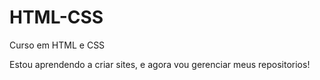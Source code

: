 # HTML-CSS
Curso em HTML e CSS

Estou aprendendo a criar sites, e agora vou gerenciar meus repositorios!